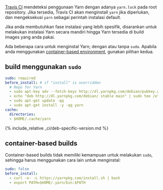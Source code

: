 [Travis CI](https://travis-ci.org/) mendeteksi penggunaan Yarn dengan adanya `yarn.lock` pada root repository. Jika tersedia, Travis CI akan menginstall `yarn` jika diperlukan, dan mengeksekusi `yarn` sebagai perintah instalasi default.

Jika anda membutuhkan fase instalasi yang lebih spesifik, disarankan untuk melakukan instalasi Yarn secara mandiri hingga Yarn tersedia di build images yang anda pakai.

Ada beberapa cara untuk menginstal Yarn; dengan atau tanpa `sudo`. Apabila anda menggunakan [container-based environment](https://docs.travis-ci.com/user/ci-environment/#Virtualization-environments), gunakan pilihan kedua.

## build menggunakan `sudo`

```yml
sudo: required
before_install: # if "install" is overridden
  # Repo for Yarn
  - sudo apt-key adv --fetch-keys http://dl.yarnpkg.com/debian/pubkey.gpg
  - echo "deb http://dl.yarnpkg.com/debian/ stable main" | sudo tee /etc/apt/sources.list.d/yarn.list
  - sudo apt-get update -qq
  - sudo apt-get install -y -qq yarn
cache:
  directories:
  - $HOME/.cache/yarn
```

{% include_relative _ci/deb-specific-version.md %}

## container-based builds

Container-based builds tidak memiliki kemampuan untuk melakukan `sudo`, sehingga harus menggunakan cara lain untuk menginstal:

```yaml
sudo: false
before_install:
  - curl -o- -L https://yarnpkg.com/install.sh | bash
  - export PATH=$HOME/.yarn/bin:$PATH
```